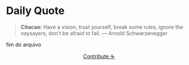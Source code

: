 # Daily Quote

> **Citacao:** Have a vision, trust yourself, break some rules, ignore the naysayers, don't be afraid to fail. — Arnold Schwarzenegger

fim do arquivo

<watermark-footer>
<p align="center">
  <a href="https://github.com/ruisuan/ruisuan/blob/main/contribute.md">Contribute ☕</a>
</p>
</watermark-footer>
